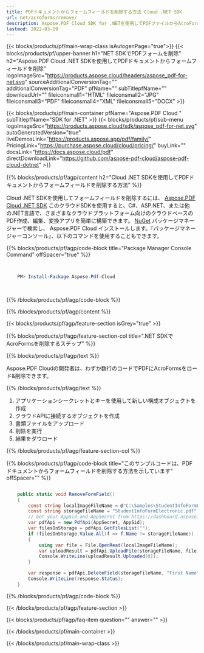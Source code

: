 ```yaml
---
title: PDFドキュメントからフォームフィールドを削除する方法 Cloud .NET SDK
url: net/acroforms/remove/
description: Aspose.PDF Cloud SDK for .NETを使用してPDFファイルからAcroFormフィールドを削除します。プログラムで対話型フォームをクリーンアップします。
lastmod: 2022-03-19
---
```


{{< blocks/products/pf/main-wrap-class isAutogenPage="true">}}
{{< blocks/products/pf/upper-banner h1="NET SDKでPDFフォームを削除" h2="Aspose.PDF Cloud .NET SDKを使用してPDFドキュメントからフォームフィールドを削除" logoImageSrc="https://products.aspose.cloud/headers/aspose_pdf-for-net.svg" sourceAdditionalConversionTag="" additionalConversionTag="PDF" pfName="" subTitlepfName="" downloadUrl="" fileiconsmall1="HTML" fileiconsmall2="JPG" fileiconsmall3="PDF" fileiconsmall4="XML" fileiconsmall5="DOCX" >}}

{{< blocks/products/pf/main-container pfName="Aspose.PDF Cloud " subTitlepfName="SDK for .NET" >}}
{{< blocks/products/pf/sub-menu logoImageSrc="https://products.aspose.cloud/sdk/aspose_pdf-for-net.svg"
autoGeneratedVersion="true"
liveDemosLink="https://products.aspose.app/pdf/family/" PricingLink="https://purchase.aspose.cloud/cloud/pricing/" buyLink="" docsLink="https://docs.aspose.cloud/pdf"  directDownloadLink="https://github.com/aspose-pdf-cloud/aspose-pdf-cloud-dotnet" >}}

{{% blocks/products/pf/agp/content h2="Cloud .NET SDKを使用してPDFドキュメントからフォームフィールドを削除する方法" %}}

Cloud .NET SDKを使用してフォームフィールドを削除するには、
[Aspose.PDF Cloud .NET SDK](https://products.aspose.cloud/pdf/net/)
このクラウドSDKを使用すると、C#、ASP.NET、または他の.NET言語で、さまざまなクラウドプラットフォーム向けのクラウドベースのPDF作成、編集、変換アプリを簡単に構築できます。
[NuGet](https://www.nuget.org/packages/Aspose.Pdf-Cloud)
パッケージマネージャーで検索し、
Aspose.PDF Cloud
インストールします。『パッケージマネージャーコンソール』、以下のコマンドを使用することもできます。

{{% blocks/products/pf/agp/code-block title="Package Manager Console Command" offSpacer="true" %}}

```powershell

     
    PM> Install-Package Aspose.Pdf-Cloud
     
     

```

{{% /blocks/products/pf/agp/code-block %}}

{{% /blocks/products/pf/agp/content %}}

{{< blocks/products/pf/agp/feature-section isGrey="true" >}}

{{% blocks/products/pf/agp/feature-section-col title=".NET SDKでAcroFormsを削除するステップ" %}}

{{% blocks/products/pf/agp/text %}}

Aspose.PDF Cloudの開発者は、わずか数行のコードでPDFにAcroFormsをロード&削除できます。

{{% /blocks/products/pf/agp/text %}}

1. アプリケーションシークレットとキーを使用して新しい構成オブジェクトを作成
1. クラウドAPIに接続するオブジェクトを作成
1. 書類ファイルをアップロード
1. 削除を実行
1. 結果をダウロード

{{% /blocks/products/pf/agp/feature-section-col %}}



{{% blocks/products/pf/agp/code-block title="このサンプルコードは、PDFドキュメントからフォームフィールドを削除する方法を示しています" offSpacer="" %}}

```cs

    public static void RemoveFormField()
    {
        const string localImageFileName = @"C:\Samples\StudentInfoFormElectronic.pdf";
        const string storageFileName = "StudentInfoFormElectronic.pdf";
        // Get your AppSid and AppSecret from https://dashboard.aspose.cloud (free registration required).            
        var pdfApi = new PdfApi(AppSecret, AppSid);
        var filesOnStorage = pdfApi.GetFilesList("");
        if (filesOnStorage.Value.All(f => f.Name != storageFileName))
        {
            using var file = File.OpenRead(localImageFileName);
            var uploadResult = pdfApi.UploadFile(storageFileName, file);
            Console.WriteLine(uploadResult.Uploaded[0]);
        }

        var response = pdfApi.DeleteField(storageFileName, "First Name");
        Console.WriteLine(response.Status);
    }
```

{{% /blocks/products/pf/agp/code-block %}}

{{< /blocks/products/pf/agp/feature-section >}}

{{< blocks/products/pf/agp/faq-item question="" answer="" >}}

{{< /blocks/products/pf/main-container >}}

{{< /blocks/products/pf/main-wrap-class >}}

